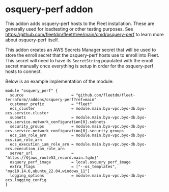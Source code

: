 # osquery-perf addon
This addon adds osquery-perf hosts to the Fleet installation.
These are generally used for loadtesting or other testing purposes.  See https://github.com/fleetdm/fleet/tree/main/cmd/osquery-perf to learn more about osquery-perf itself.

This addon creates an AWS Secrets Manager secret that will be used to store the enroll secret that the osquery-perf hosts use to enroll into Fleet.  This secret will need to have its `SecretString` populated with the enroll secret manually once everything is setup in order for the osquery-perf hosts to connect.

Below is an example implementation of the module:

```
module "osquery_perf" {
  source                     = "github.com/fleetdm/fleet-terraform//addons/osquery-perf?ref=main"
  customer_prefix            = "fleet"
  ecs_cluster                = module.main.byo-vpc.byo-db.byo-ecs.service.cluster
  subnets                    = module.main.byo-vpc.byo-db.byo-ecs.service.network_configuration[0].subnets
  security_groups            = module.main.byo-vpc.byo-db.byo-ecs.service.network_configuration[0].security_groups
  ecs_iam_role_arn           = module.main.byo-vpc.byo-db.byo-ecs.iam_role_arn
  ecs_execution_iam_role_arn = module.main.byo-vpc.byo-db.byo-ecs.execution_iam_role_arn
  server_url                 = "https://${aws_route53_record.main.fqdn}"
  osquery_perf_image         = local.osquery_perf_image
  extra_flags                = ["--os_templates", "mac10.14.6,ubuntu_22.04,windows_11"]
  logging_options            = module.main.byo-vpc.byo-db.byo-ecs.logging_config
}
```
